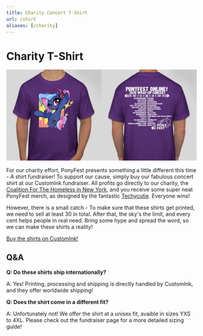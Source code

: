 ```yaml
---
title: Charity Concert T-Shirt
url: /shirt
aliases: [/charity]
---
```


# Charity T-Shirt

<div class="text-box" style="text-align: left;">

<div style="text-align: center;">

[![image of shirt charity shirt, front and back](/images/charity/shirt.jpg)](https://www.customink.com/fundraising/ponyfestconcert)

</div>

For our charity effort, PonyFest presents something a little different this time - A shirt fundraiser! To support our
cause, simply buy our fabulous concert shirt at our CustomInk fundraiser. All profits go directly to our charity, the
[Coalition For The Homeless in New York](https://www.coalitionforthehomeless.org/about-cfh/), and you receive some super
neat PonyFest merch, as designed by the fantastic [Techycutie](https://techycutie.com). Everyone wins!

However, there is a small catch - To make sure that these shirts get printed, we need to sell at least 30 in total.
After that, the sky's the limit, and every cent helps people in real need. Bring some hype and spread the word, so we
can make these shirts a reality!

[Buy the shirts on CustomInk!](https://www.customink.com/fundraising/ponyfestconcert)

## Q&A

**Q: Do these shirts ship internationally?**

A: Yes! Printing, processing and shipping is directly handled by CustomInk, and they offer worldwide shipping!


**Q: Does the shirt come in a different fit?**

A: Unfortunately not! We offer the shirt at a unisex fit, avaible in sizes YXS to 4XL. Please check out the fundraiser page for a more detailed sizing guide!

</div>